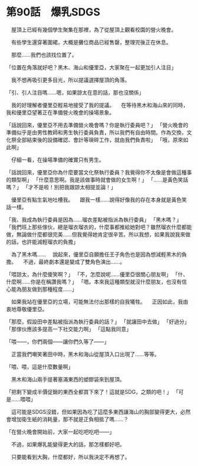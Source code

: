 # 第90話　爆乳SDGS

　屋頂上已經有幾個學生聚集在那裡，為了從屋頂上觀看校園的營火晚會。

　有些學生還穿著圍裙，大概是攤位商品已經售罄，整理完後正在休息。

　那麼……我們也該找位置了。

「位置在角落就好吧？黑木、海山和優里亞，大家聚在一起更加引人注目」

　我不想再吸引更多目光，所以提議選擇屋頂的角落。

「引、引人注目嗎……嗯，如果諒太在意的話，那也沒關係」

　我的好理解者優里亞輕易地接受了我的提議。
　在等待黑木和海山來的同時，我和優里亞望著正在準備營火晚會的操場景象。

「話說回來，優里亞不用去準備營火晚會嗎？你是執行委員吧？」
「營火晚會的準備似乎是由男性教師和男生執行委員負責，所以我們有自由時間。作為交換，文化祭全部結束後的設備確認、會計等瑣碎工作，就由我們負責啦」
「哦，原來如此啊」

　仔細一看，在操場準備的確實只有男生。

「話說回來，優里亞你為什麼要當文化祭執行委員？我覺得你不太像是會做這種事的類型啊」
「什麼意思啊。我是該做事時就會做的女生啊！」
「……是黃色笑話嗎？」
「才不是啦！別把我跟諒太相提並論！」

　優里亞有點生氣地吐槽我。
　跟我一樣……說得好像我的存在本身就是黃色笑話一樣。

「我、我成為執行委員是因為……瑠衣差點被指派為執行委員」
「黑木嗎？」
「我們班上那些傢伙，總是瑠衣瑠衣的，什麼事都推給她對吧？雖然瑠衣什麼都能做，無論做什麼都很完美……但我覺得她肯定很辛苦。所以我想，如果我說我來做的話，也許能減輕瑠衣的負擔」

　為了黑木嗎……
　說起來，優里亞自願擔任王子角色也是因為想減輕黑木的負擔。
　不過，最終劇本還是變成了雙角色演出……。

「喂諒太，為什麼傻笑啊？」
「不，怎麼說呢……優里亞很關心朋友啊」
「什、什麼啊……你是在稱讚我嗎？」
「嗯。本來我這種類型就沒什麼朋友，也沒有信心能為朋友做到那種程度……」

　如果我站在優里亞的立場，可能無法付出那樣的自我犧牲。
　正因如此，我由衷地尊敬優里亞。

「那麼，假設田中差點被指派為執行委員的話？」
「就讓田中去做」
「好過分」
「那傢伙應該多提高一下社交能力啊」
「這點我同意」

「喂——，你們兩個——讓你們久等了——」

　正當我們嘲笑著田中時，黑木和海山從屋頂入口出現了……等等。

「喂、喂，這是什麼數量啊」

　黑木和海山兩手提著塞滿東西的塑膠袋來到屋頂。

「把剩下變成半價促銷的東西全都買下來了！這就是SDG，之類的吧！」
「可是……喂喂」

　這可能是SDGS沒錯，但如果因為吃了這麼多東西讓海山的胸部變得更大，必然會增加衛生紙的消耗量，那不就是正負相抵了嗎……？

「在營火晚會開始前，大家一起吃吧吃吧——」

　不過，如果爆乳能變得更大的話，那怎樣都好吧。

　只要能看到大胸，什麼都好，所以我決定不再想了。